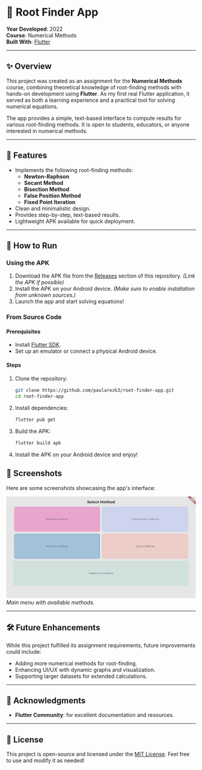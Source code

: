 # 📱 Root Finder App

**Year Developed**: 2022  
**Course**: Numerical Methods  
**Built With**: [Flutter](https://flutter.dev)  

---

## ✨ Overview

This project was created as an assignment for the **Numerical Methods** course, combining theoretical knowledge of root-finding methods with hands-on development using **Flutter**. As my first real Flutter application, it served as both a learning experience and a practical tool for solving numerical equations.

The app provides a simple, text-based interface to compute results for various root-finding methods. It is open to students, educators, or anyone interested in numerical methods.  

---

## 🧮 Features

- Implements the following root-finding methods:
  - **Newton-Raphson**
  - **Secant Method**
  - **Bisection Method**
  - **False Position Method**
  - **Fixed Point Iteration**
- Clean and minimalistic design.
- Provides step-by-step, text-based results.
- Lightweight APK available for quick deployment.

---

## 🚀 How to Run

### Using the APK
1. Download the APK file from the [Releases](#) section of this repository. *(Link the APK if possible)*  
2. Install the APK on your Android device. *(Make sure to enable installation from unknown sources.)*  
3. Launch the app and start solving equations!  

### From Source Code
#### Prerequisites
- Install [Flutter SDK](https://flutter.dev/docs/get-started/install).  
- Set up an emulator or connect a physical Android device.  

#### Steps
1. Clone the repository:
   ```bash
   git clone https://github.com/paularezk3/root-finder-app.git
   cd root-finder-app
   ```
2. Install dependencies:
   ```bash
   flutter pub get
   ```
3. Build the APK:
   ```bash
   flutter build apk
   ```
4. Install the APK on your Android device and enjoy!

## 📸 Screenshots

Here are some screenshots showcasing the app's interface:  

![Main Menu](screenshots/main_menu.png)  
*Main menu with available methods.*   


---

## 🛠️ Future Enhancements

While this project fulfilled its assignment requirements, future improvements could include:  
- Adding more numerical methods for root-finding.  
- Enhancing UI/UX with dynamic graphs and visualization.  
- Supporting larger datasets for extended calculations.  

---

## 🙌 Acknowledgments

- **Flutter Community**: for excellent documentation and resources.  

---

## 📄 License

This project is open-source and licensed under the [MIT License](LICENSE). Feel free to use and modify it as needed!  
